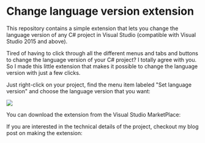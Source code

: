 # Change language version extension

This repository contains a simple extension that lets you change the language version of any C# project in Visual Studio (compatible with Visual Studio 2015 and above).

Tired of having to click through all the different menus and tabs and buttons to change the language version of your C# project? I totally agree with you. So I made this little extension that makes it possible to change the language version with just a few clicks. 

Just right-click on your project, find the menu item labeled "Set language version" and choose the language version that you want:

![](https://dotnetfalconcontent.blob.core.windows.net/changelanguageversionextension/screen.png)

You can download the extension from the Visual Studio MarketPlace:

If you are interested in the technical details of the project, checkout my blog post on making the extension:

